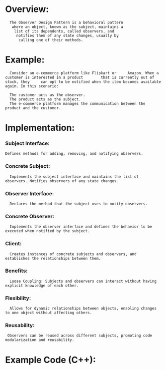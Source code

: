 # Overview:
      The Observer Design Pattern is a behavioral pattern
       where an object, known as the subject, maintains a 
        list of its dependents, called observers, and 
         notifies them of any state changes, usually by 
          calling one of their methods.

# Example:
      Consider an e-commerce platform like Flipkart or     Amazon. When a customer is interested in a product        that is currently out of stock, they     can opt to be notified when the item becomes available again. In this scenario:

      The customer acts as the observer.
      The product acts as the subject.
      The e-commerce platform manages the communication between the product and the customer.
# Implementation:
### Subject Interface:
    Defines methods for adding, removing, and notifying observers.
### Concrete Subject: 
      Implements the subject interface and maintains the list of observers. Notifies observers of any state changes.
### Observer Interface: 
      Declares the method that the subject uses to notify observers.
### Concrete Observer: 
      Implements the observer interface and defines the behavior to be executed when notified by the subject.
### Client:
      Creates instances of concrete subjects and observers, and establishes the relationships between them.
### Benefits:
      Loose Coupling: Subjects and observers can interact without having explicit knowledge of each other.
### Flexibility: 
      Allows for dynamic relationships between objects, enabling changes to one object without affecting others.
### Reusability: 
     Observers can be reused across different subjects, promoting code modularization and reusability.

# Example Code (C++):